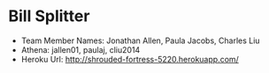 Bill Splitter
=============

+ Team Member Names: Jonathan Allen, Paula Jacobs, Charles Liu
+ Athena: jallen01, paulaj, cliu2014
+ Heroku Url: http://shrouded-fortress-5220.herokuapp.com/
